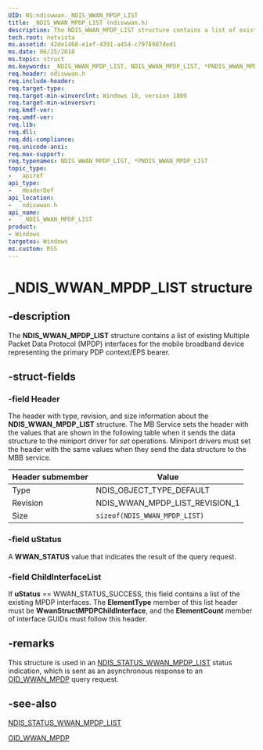 ```yaml
---
UID: NS:ndiswwan._NDIS_WWAN_MPDP_LIST
title: _NDIS_WWAN_MPDP_LIST (ndiswwan.h)
description: The NDIS_WWAN_MPDP_LIST structure contains a list of existing Multiple Packet Data Protocol (MPDP) interfaces for the mobile broadband device representing the primary PDP context/EPS bearer.
tech.root: netvista
ms.assetid: 42de1468-e1ef-4391-a454-c7978987ded1
ms.date: 06/25/2018
ms.topic: struct
ms.keywords: _NDIS_WWAN_MPDP_LIST, NDIS_WWAN_MPDP_LIST, *PNDIS_WWAN_MPDP_LIST, 
req.header: ndiswwan.h
req.include-header:
req.target-type:
req.target-min-winverclnt: Windows 10, version 1809
req.target-min-winversvr:
req.kmdf-ver:
req.umdf-ver:
req.lib:
req.dll:
req.ddi-compliance:
req.unicode-ansi:
req.max-support:
req.typenames: NDIS_WWAN_MPDP_LIST, *PNDIS_WWAN_MPDP_LIST
topic_type: 
-	apiref
api_type: 
-	HeaderDef
api_location: 
-	ndiswwan.h
api_name: 
-	_NDIS_WWAN_MPDP_LIST
product:
- Windows
targetos: Windows
ms.custom: RS5
---
```


# _NDIS_WWAN_MPDP_LIST structure

## -description

The **NDIS_WWAN_MPDP_LIST** structure contains a list of existing Multiple Packet Data Protocol (MPDP) interfaces for the mobile broadband device representing the primary PDP context/EPS bearer.

## -struct-fields

### -field Header

The header with type, revision, and size information about the **NDIS_WWAN_MPDP_LIST** structure. The MB Service sets the header with the values that are shown in the following table when it sends the data structure to the miniport driver for *set* operations. Miniport drivers must set the header with the same values when they send the data structure to the MBB service.

| Header submember | Value |
| --- | --- |
| Type | NDIS_OBJECT_TYPE_DEFAULT |
| Revision | NDIS_WWAN_MPDP_LIST_REVISION_1 |
| Size | `sizeof(NDIS_WWAN_MPDP_LIST)` | 
 
### -field uStatus

A **WWAN_STATUS** value that indicates the result of the query request.
 
### -field ChildInterfaceList
 
If **uStatus** == WWAN_STATUS_SUCCESS, this field contains a list of the existing MPDP interfaces. The **ElementType** member of this list header must be **WwanStructMPDPChildInterface**, and the **ElementCount** member of interface GUIDs must follow this header.

## -remarks

This structure is used in an [NDIS_STATUS_WWAN_MPDP_LIST](https://docs.microsoft.com/windows-hardware/drivers/network/ndis-status-wwan-mpdp-list) status indication, which is sent as an asynchronous response to an [OID_WWAN_MPDP](https://docs.microsoft.com/windows-hardware/drivers/network/oid-wwan-mpdp) query request.

## -see-also

[NDIS_STATUS_WWAN_MPDP_LIST](https://docs.microsoft.com/windows-hardware/drivers/network/ndis-status-wwan-mpdp-list)

[OID_WWAN_MPDP](https://docs.microsoft.com/windows-hardware/drivers/network/oid-wwan-mpdp)

